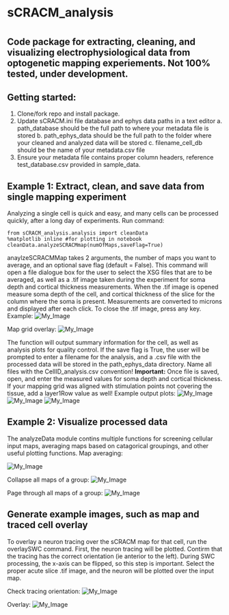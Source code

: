 # sCRACM_analysis
# 
## Code package for extracting, cleaning, and visualizing electrophysiological data from optogenetic mapping experiements. Not 100% tested, under development.

## Getting started: 
 1. Clone/fork repo and install package.
 2. Update sCRACM.ini file database and ephys data paths in a text editor 
	a. path_database should be the full path to where your metadata file is stored 
	b. path_ephys_data should be the full path to the folder where your cleaned and analyzed data will be stored
	c. filename_cell_db should be the name of your metadata.csv file
 3. Ensure your metadata file contains proper column headers, reference test_database.csv provided in sample_data.

## Example 1: Extract, clean, and save data from single mapping experiment
Analyzing a single cell is quick and easy, and many cells can be processed quickly, after a long day of experiments. Run command: 
``` 
from sCRACM_analysis.analysis import cleanData
%matplotlib inline #for plotting in notebook
cleanData.analyzeSCRACMmap(numOfMaps,saveFlag=True)
```
anaylzeSCRACMMap takes 2 arguments, the number of maps you want to average, and an optional save flag (default = False). This command will open a file dialogue box for the user to select the XSG files that are to be averaged, as well as a .tif image taken during the experiment for soma depth and cortical thickness measurements. When the .tif image is opened measure soma depth of the cell, and cortical thickness of the slice for the column where the soma is present. Measurements are converted to microns and displayed after each click. To close the .tif image, press any key. 
Example: 
![My_Image](example_images/measure.png)

Map grid overlay:
![My_Image](example_images/grid.png)

The function will output summary information for the cell, as well as analysis plots for quality control. If the save flag is True, the user will be prompted to enter a filename for the analysis, and a .csv file with the processed data will be stored in the path_ephys_data directory. Name all files with the CellID_analysis.csv convention! 
**Important:** Once file is saved, open, and enter the measured values for soma depth and cortical thickness. If your mapping grid was aligned with stimulation points not covering the tissue, add a layer1Row value as well! 
Example output plots: 
![My_Image](example_images/Racc.png)
![My_Image](example_images/Rinput_ratio.png)
![My_Image](example_images/analysis_plots.png)

## Example 2: Visualize processed data 
The analyzeData module contins multiple functions for screening cellular input maps, averaging maps based on catagorical groupings, and other useful plotting functions.
Map averaging: 

![My_Image](example_images/average.png)

Collapse all maps of a group: 
![My_Image](example_images/collapse.png)

Page through all maps of a group:
![My_Image](example_images/page.png)

## Generate example images, such as map and traced cell overlay 
To overlay a neuron tracing over the sCRACM map for that cell, run the overlaySWC command. 
First, the neuron tracing will be plotted. Contirm that the tracing has the correct orientation (ie anterior to the left). During SWC processing, the x-axis can be flipped, so this step is important. Select the proper acute slice .tif image, and the neuron will be plotted over the input map. 

Check tracing orientation: 
![My_Image](example_images/SWC.png)

Overlay: 
![My_Image](example_images/overlay.png)


